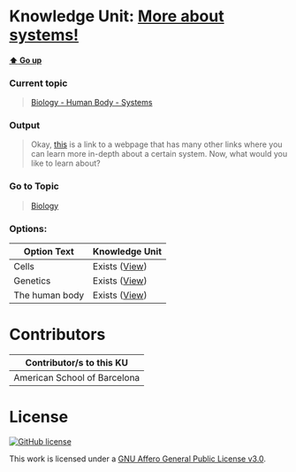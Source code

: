 # Knowledge Unit: [More about systems!](../../knowledge_units/biology-human-body-systems/more-about-systems.md)

#### [:arrow_up: Go up](../../topics/biology-human-body-systems.md)
### Current topic
> [Biology - Human Body - Systems](../../topics/biology-human-body-systems.md)
### Output
> Okay, [this](https://training.seer.cancer.gov/anatomy/body/) is a link to a webpage that has many other links where you can learn more in-depth about a certain system. Now, what would you like to learn about?
### Go to Topic
> [Biology](../../topics/biology.md)

### Options: 

| Option Text | Knowledge Unit |
| - | - |  
| Cells  |  Exists ([View](../../knowledge_units/biology/cells.md))  |  
| Genetics  |  Exists ([View](../../knowledge_units/biology/genetics.md))  |  
| The human body  |  Exists ([View](../../knowledge_units/biology/the-human-body.md))  | 

# Contributors

| Contributor/s to this KU |
| - | 
| American School of Barcelona |

# License
[![GitHub license](https://img.shields.io/github/license/inbrainz/cerebro)](https://github.com/inbrainz/cerebro/blob/master/LICENSE)

This work is licensed under a [GNU Affero General Public License v3.0](https://www.gnu.org/licenses/agpl-3.0.txt).